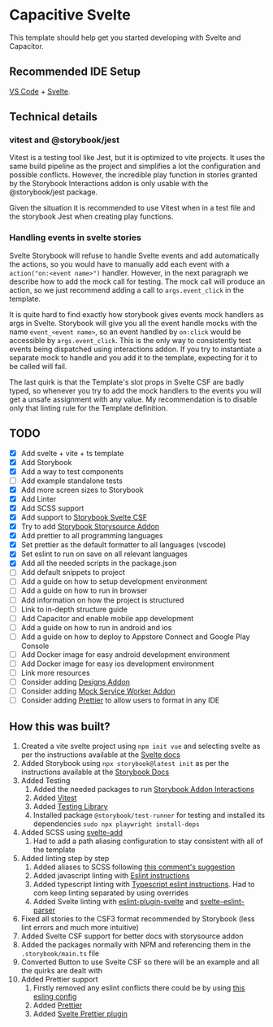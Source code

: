# Capacitive Svelte

This template should help get you started developing with Svelte and Capacitor.

## Recommended IDE Setup

[VS Code](https://code.visualstudio.com/) +
[Svelte](https://marketplace.visualstudio.com/items?itemName=svelte.svelte-vscode).

## Technical details

### vitest and @storybook/jest

Vitest is a testing tool like Jest, but it is optimized to vite projects. It
uses the same build pipeline as the project and simplifies a lot the
configuration and possible conflicts. However, the incredible play function in
stories granted by the Storybook Interactions addon is only usable with the
@storybook/jest package.

Given the situation it is recommended to use Vitest when in a test file and the
storybook Jest when creating play functions.

### Handling events in svelte stories

Svelte Storybook will refuse to handle Svelte events and add automatically the
actions, so you would have to manually add each event with a
`action("on:<event name>")` handler. However, in the next paragraph we describe
how to add the mock call for testing. The mock call will produce an action, so
we just recommend adding a call to `args.event_click` in the template.

It is quite hard to find exactly how storybook gives events mock handlers as
args in Svelte. Storybook will give you all the event handle mocks with the name
`event_<event name>`, so an event handled by `on:click` would be accessible by
`args.event_click`. This is the only way to consistently test events being
dispatched using interactions addon. If you try to instantiate a separate mock
to handle and you add it to the template, expecting for it to be called will
fail.

The last quirk is that the Template's slot props in Svelte CSF are badly typed,
so whenever you try to add the mock handlers to the events you will get a unsafe
assignment with any value. My recommendation is to disable only that linting
rule for the Template definition.

## TODO

- [x] Add svelte + vite + ts template
- [x] Add Storybook
- [x] Add a way to test components
- [ ] Add example standalone tests
- [x] Add more screen sizes to Storybook
- [x] Add Linter
- [x] Add SCSS support
- [x] Add support to
      [Storybook Svelte CSF](https://storybook.js.org/addons/@storybook/addon-svelte-csf/)
- [x] Try to add
      [Storybook Storysource Addon](https://storybook.js.org/addons/@storybook/addon-storysource)
- [x] Add prettier to all programming languages
- [x] Set prettier as the default formatter to all languages (vscode)
- [x] Set eslint to run on save on all relevant languages
- [x] Add all the needed scripts in the package.json
- [ ] Add default snippets to project
- [ ] Add a guide on how to setup development environment
- [ ] Add a guide on how to run in browser
- [ ] Add information on how the project is structured
- [ ] Link to in-depth structure guide
- [ ] Add Capacitor and enable mobile app development
- [ ] Add a guide on how to run in android and ios
- [ ] Add a guide on how to deploy to Appstore Connect and Google Play Console
- [ ] Add Docker image for easy android development environment
- [ ] Add Docker image for easy ios development environment
- [ ] Link more resources
- [ ] Consider adding
      [Designs Addon](https://storybook.js.org/addons/storybook-addon-designs/)
- [ ] Consider adding
      [Mock Service Worker Addon](https://storybook.js.org/addons/msw-storybook-addon)
- [ ] Consider adding
      [Prettier](https://github.com/sveltejs/prettier-plugin-svelte) to allow
      users to format in any IDE

## How this was built?

1. Created a vite svelte project using `npm init vue` and selecting svelte as
   per the instructions available at the
   [Svelte docs](https://svelte.dev/docs#getting-started)
2. Added Storybook using `npx storybook@latest init` as per the instructions
   available at the
   [Storybook Docs](https://storybook.js.org/docs/svelte/get-started/install/)
3. Added Testing
   1. Added the needed packages to run
      [Storybook Addon Interactions](https://storybook.js.org/addons/@storybook/addon-interactions/)
   2. Added [Vitest](https://vitest.dev/config/)
   3. Added
      [Testing Library](https://testing-library.com/docs/svelte-testing-library/setup)
   4. Installed package `@storybook/test-runner` for testing and installed its
      dependencies `sudo npx playwright install-deps`
4. Added SCSS using [svelte-add](https://github.com/svelte-add/scss)
   1. Had to add a path aliasing configuration to stay consistent with all of
      the template
5. Added linting step by step
   1. Added aliases to SCSS following
      [this comment's suggestion](https://github.com/sveltejs/svelte-preprocess/issues/97#issuecomment-551842456)
   2. Added javascript linting with
      [Eslint instructions](https://eslint.org/docs/latest/use/getting-started#configuration)
   3. Added typescript linting with
      [Typescript eslint instructions](https://typescript-eslint.io/getting-started).
      Had to com keep linting separated by using overrides
   4. Added Svelte linting with
      [eslint-plugin-svelte](https://github.com/sveltejs/eslint-plugin-svelte)
      and
      [svelte-eslint-parser](https://github.com/sveltejs/svelte-eslint-parser#readme)
6. Fixed all stories to the CSF3 format recommended by Storybook (less lint
   errors and much more intuitive)
7. Added Svelte CSF support for better docs with storysource addon
8. Added the packages normally with NPM and referencing them in the
   `.storybook/main.ts` file
9. Converted Button to use Svelte CSF so there will be an example and all the
   quirks are dealt with
10. Added Prettier support
    1. Firstly removed any eslint conflicts there could be by using
       [this esling config](https://github.com/prettier/eslint-config-prettier#installation)
    2. Added [Prettier](https://prettier.io/docs/en/install.html)
    3. Added
       [Svelte Prettier plugin](https://github.com/sveltejs/prettier-plugin-svelte)
